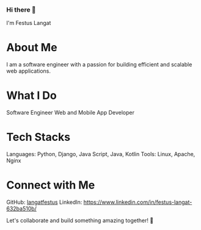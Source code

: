 ### Hi there 👋
 I'm Festus Langat 
# About Me
I am a software engineer with a passion for building efficient and scalable web applications.

# What I Do
Software Engineer
Web and Mobile App Developer
# Tech Stacks
Languages: Python, Django, Java Script, Java, Kotlin
Tools: Linux, Apache, Nginx

# Connect with Me
GitHub: [langatfestus](https://github.com/langatfestus)
LinkedIn: https://www.linkedin.com/in/festus-langat-632ba510b/

Let's collaborate and build something amazing together! 🚀

